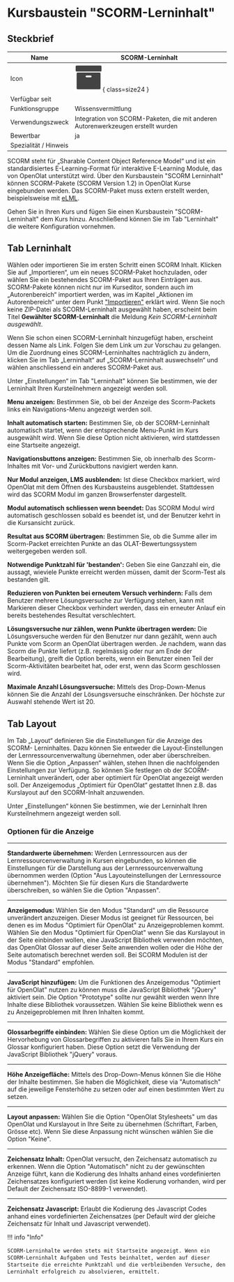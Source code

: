 # Kursbaustein "SCORM-Lerninhalt"


## Steckbrief

Name | SCORM-Lerninhalt
---------|----------
Icon | ![Scorm learning content Icon](assets/scorm.png){ class=size24  }
Verfügbar seit | 
Funktionsgruppe | Wissensvermittlung
Verwendungszweck | Integration von SCORM-Paketen, die mit anderen Autorenwerkzeugen erstellt wurden
Bewertbar | ja
Spezialität / Hinweis |



SCORM steht für „Sharable Content Object Reference Model“ und ist ein standardisiertes E-Learning-Format für interaktive E-Learning Module, das von OpenOlat unterstützt wird. Über den Kursbaustein "SCORM Lerninhalt" können SCORM-Pakete (SCORM Version 1.2) in OpenOlat Kurse eingebunden werden. Das SCORM-Paket muss extern erstellt werden, beispielsweise mit [eLML](http://www.elml.org "eLML").

Gehen Sie in Ihren Kurs und fügen Sie einen Kursbaustein "SCORM-Lerninhalt" dem Kurs hinzu. Anschließend können Sie im Tab "Lerninhalt" die weitere Konfiguration vornehmen.

## Tab Lerninhalt

Wählen oder importieren Sie im ersten Schritt einen SCORM Inhalt. Klicken Sie auf „Importieren“, um ein neues SCORM-Paket hochzuladen, oder wählen Sie ein bestehendes SCORM-Paket aus Ihren Einträgen aus. SCORM-Pakete können nicht nur im Kurseditor, sondern auch im „Autorenbereich“ importiert werden, was im Kapitel „Aktionen im Autorenbereich“ unter dem Punkt ["Importieren"](../area_modules/authoring_new_course.de.md#lernressourcen-importieren) erklärt wird. Wenn Sie noch keine ZIP-Datei als SCORM-Lerninhalt ausgewählt haben, erscheint beim Titel **Gewählter SCORM-Lerninhalt** die Meldung _Kein SCORM-Lerninhalt ausgewählt_.

Wenn Sie schon einen SCORM-Lerninhalt hinzugefügt haben, erscheint dessen Name
als Link. Folgen Sie dem Link um zur Vorschau zu gelangen. Um die Zuordnung
eines SCORM-Lerninhaltes nachträglich zu ändern, klicken Sie im Tab
„Lerninhalt“ auf „SCORM-Lerninhalt auswechseln“ und wählen anschliessend ein
anderes SCORM-Paket aus.

Unter „Einstellungen“ im Tab "Lerninhalt" können Sie bestimmen, wie der
Lerninhalt Ihren Kursteilnehmern angezeigt werden soll.

 **Menu anzeigen:** Bestimmen Sie, ob bei der Anzeige des Scorm-Packets links
ein Navigations-Menu angezeigt werden soll.

 **Inhalt automatisch starten:** Bestimmen Sie, ob der SCORM-Lerninhalt
automatisch startet, wenn der entsprechende Menu-Punkt im Kurs ausgewählt
wird. Wenn Sie diese Option nicht aktivieren, wird stattdessen eine Startseite
angezeigt.

 **Navigationsbuttons anzeigen:** Bestimmen Sie, ob innerhalb des Scorm-
Inhaltes mit Vor- und Zurückbuttons navigiert werden kann.

 **Nur Modul anzeigen, LMS ausblenden:** Ist diese Checkbox markiert, wird
OpenOlat mit dem Öffnen des Kursbausteins ausgeblendet. Stattdessen wird das
SCORM Modul im ganzen Browserfenster dargestellt.

 **Modul automatisch schliessen wenn beendet:** Das SCORM Modul wird
automatisch geschlossen sobald es beendet ist, und der Benutzer kehrt in die
Kursansicht zurück.

 **Resultat aus SCORM übertragen:** Bestimmen Sie, ob die Summe aller im
Scorm-Packet erreichten Punkte an das OLAT-Bewertungssystem weitergegeben
werden soll.

 **Notwendige Punktzahl für 'bestanden':** Geben Sie eine Ganzzahl ein, die
aussagt, wieviele Punkte erreicht werden müssen, damit der Scorm-Test als
bestanden gilt.

 **Reduzieren von Punkten bei erneutem Versuch verhindern:** Falls dem
Benutzer mehrere Lösungsversuche zur Verfügung stehen, kann mit Markieren
dieser Checkbox verhindert werden, dass ein erneuter Anlauf ein bereits
bestehendes Resultat verschlechtert.

 **Lösungsversuche nur zählen, wenn Punkte übertragen werden:**  Die
Lösungsversuche werden für den Benutzer nur dann gezählt, wenn auch Punkte vom
Scorm an OpenOlat übertragen werden. Je nachdem, wann das Scorm die Punkte
liefert (z.B. regelmässig oder nur am Ende der Bearbeitung), greift die Option
bereits, wenn ein Benutzer einen Teil der Scorm-Aktivitäten bearbeitet hat,
oder erst, wenn das Scorm geschlossen wird.

 **Maximale Anzahl Lösungsversuche:** Mittels des Drop-Down-Menus können Sie
die Anzahl der Lösungsversuche einschränken. Der höchste zur Auswahl stehende
Wert ist 20.

## Tab Layout

Im Tab „Layout“ definieren Sie die Einstellungen für die Anzeige des SCORM-
Lerninhaltes. Dazu können Sie entweder die Layout-Einstellungen der
Lernressourcenverwaltung übernehmen, oder aber überschreiben. Wenn Sie die
Option „Anpassen“ wählen, stehen Ihnen die nachfolgenden Einstellungen zur
Verfügung. So können Sie festlegen ob der SCORM-Lerninhalt unverändert, oder
aber optimiert für OpenOlat angezeigt werden soll. Der Anzeigemodus „Optimiert
für OpenOlat“ gestattet Ihnen z.B. das Kurslayout auf den SCORM-Inhalt
anzuwenden.

Unter „Einstellungen“ können Sie bestimmen, wie der Lerninhalt Ihren
Kursteilnehmern angezeigt werden soll.

### Optionen für die Anzeige

 * * *
 
 **Standardwerte übernehmen:** Werden Lernressourcen aus der
Lernressourcenverwaltung in Kursen eingebunden, so können die Einstellungen
für die Darstellung aus der Lernressourcenverwaltung übernommen werden (Option
"Aus Layouteinstellungen der Lernressource übernehmen"). Möchten Sie für
diesen Kurs die Standardwerte überschreiben, so wählen Sie die Option
"Anpassen".

* * *

 **Anzeigemodus:** Wählen Sie den Modus "Standard" um die Ressource
unverändert anzuzeigen. Dieser Modus ist geeignet für Ressourcen, bei denen es
im Modus "Optimiert für OpenOlat" zu Anzeigeproblemen kommt. Wählen Sie den
Modus "Optimiert für OpenOlat" wenn Sie das Kurslayout in der Seite einbinden
wollen, eine JavaScript Bibliothek verwenden möchten, das OpenOlat Glossar auf
dieser Seite anwenden wollen oder die Höhe der Seite automatisch berechnet
werden soll. Bei SCORM Modulen ist der Modus "Standard" empfohlen.

* * *

 **JavaScript hinzufügen:** Um die Funktionen des Anzeigemodus "Optimiert für
OpenOlat" nutzen zu können muss die JavaScript Bibliothek "jQuery" aktiviert
sein. Die Option "Prototype" sollte nur gewählt werden wenn Ihre Inhalte diese
Bibliothek voraussetzen. Wählen Sie keine Bibliothek wenn es zu
Anzeigeproblemen mit Ihren Inhalten kommt.

* * *

 **Glossarbegriffe einbinden:** Wählen Sie diese Option um die Möglichkeit der
Hervorhebung von Glossarbegriffen zu aktivieren falls Sie in Ihrem Kurs ein
Glossar konfiguriert haben. Diese Option setzt die Verwendung der JavaScript
Bibliothek "jQuery" voraus.

* * *

 **Höhe Anzeigefläche:** Mittels des Drop-Down-Menus können Sie die Höhe der
Inhalte bestimmen. Sie haben die Möglichkeit, diese via "Automatisch" auf die
jeweilige Fensterhöhe zu setzen oder auf einen bestimmten Wert zu setzen.

* * *

 **Layout anpassen:** Wählen Sie die Option "OpenOlat Stylesheets" um das
OpenOlat und Kurslayout in Ihre Seite zu übernehmen (Schriftart, Farben,
Grösse etc). Wenn Sie diese Anpassung nicht wünschen wählen Sie die Option
"Keine".

* * *

 **Zeichensatz Inhalt:** OpenOlat versucht, den Zeichensatz automatisch zu
erkennen. Wenn die Option "Automatisch" nicht zu der gewünschten Anzeige
führt, kann die Kodierung des Inhalts anhand eines vordefinierten
Zeichensatzes konfiguriert werden (ist keine Kodierung vorhanden, wird per
Default der Zeichensatz ISO-8899-1 verwendet).

* * *

 **Zeichensatz Javascript:** Erlaubt die Kodierung des Javascript Codes anhand
eines vordefinierten Zeichensatzes (per Default wird der gleiche Zeichensatz
für Inhalt und Javascript verwendet).

!!! info "Info"

    SCORM-Lerninhalte werden stets mit Startseite angezeigt. Wenn ein SCORM-Lerninhalt Aufgaben und Tests beinhaltet, werden auf dieser Startseite die erreichte Punktzahl und die verbleibenden Versuche, den Lerninhalt erfolgreich zu absolvieren, ermittelt.
